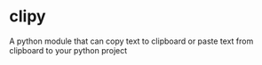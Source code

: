 # clipy
A python module that can copy text to clipboard or paste text from clipboard to your python project
